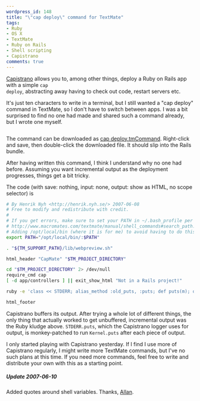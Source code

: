 ```yaml
---
wordpress_id: 148
title: "\"cap deploy\" command for TextMate"
tags:
- Ruby
- OS X
- TextMate
- Ruby on Rails
- Shell scripting
- Capistrano
comments: true
---
```

<a href="http://www.capify.org/">Capistrano</a> allows you to, among other things, deploy a Ruby on Rails app with a simple <code>cap deploy</code>, abstracting away having to check out code, restart servers etc.

It's just ten characters to write in a terminal, but I still wanted a "cap deploy" command in TextMate, so I don't have to switch between apps. I was a bit surprised to find no one had made and shared such a command already, but I wrote one myself.

<p class="center"><img src="http://henrik.nyh.se/uploads/capmate-deploy.png" alt="" /></p>

The command can be downloaded as <a href="http://henrik.nyh.se/uploads/cap%20deploy.tmCommand">cap deploy.tmCommand</a>. Right-click and save, then double-click the downloaded file. It should slip into the Rails bundle.

After having written this command, I think I understand why no one had before. Assuming you want incremental output as the deployment progresses, things get a bit tricky.

<!--more-->

The code (with save: nothing, input: none, output: show as HTML, no scope selector) is

``` bash
# By Henrik Nyh <http://henrik.nyh.se/> 2007-06-08
# Free to modify and redistribute with credit.
#
# If you get errors, make sure to set your PATH in ~/.bash_profile per
# http://www.macromates.com/textmate/manual/shell_commands#search_path.
# Adding /opt/local/bin (where it is for me) to avoid having to do this.
export PATH="/opt/local/bin/:$PATH"

. "${TM_SUPPORT_PATH}/lib/webpreview.sh"

html_header "CapMate" "$TM_PROJECT_DIRECTORY"

cd "$TM_PROJECT_DIRECTORY" 2> /dev/null
require_cmd cap
[ -d app/controllers ] || exit_show_html "Not in a Rails project!"

ruby -e 'class << STDERR; alias_method :old_puts, :puts; def puts(m); old_puts(m.strip); Kernel.puts; end; end; load(`which cap`.strip);' deploy | pre

html_footer
```

Capistrano buffers its output. After trying a whole lot of different things, the only thing that actually worked to get unbuffered, incremental output was the Ruby kludge above. <code>STDERR.puts</code>, which the Capistrano logger uses for output, is monkey-patched to run <code>Kernel.puts</code> after each piece of output.

I only started playing with Capistrano yesterday. If I find I use more of Capistrano regularly, I might write more TextMate commands, but I've no such plans at this time. If you need more commands, feel free to write and distribute your own with this as a starting point.

<div class="updated">
<h5>Update 2007-06-10</h5>
Added quotes around shell variables. Thanks, <a href="http://macromates.com/">Allan</a>.
</div>
